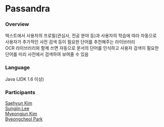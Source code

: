 ﻿# Passandra

### Overview

  텍스트에서 사용자의 프로필(관심사, 전공 분야 등)과 사용자의 학습에 따라 자동으로 사용자가 추가적인 사전 검색 등이 필요한 단어를 추천해주는 라이브러리  
  OCR 라이브러리와 함께 쓰면 자동으로 문서의 단어를 인식하고 사용자 검색이 필요한 단어를 미리 사전에서 검색하여 보여줄 수 있음  

### Language

Java (JDK 1.6 이상)

### Participants
[Saehyun Kim](https://github.com/saehyun/)  
[Sungjin Lee](https://github.com/qchonjae)  
[Myeongjun Kim](https://github.com/kimmyeongjun)  
[Byeongcheol Park](https://github.com/gkr2410)  
